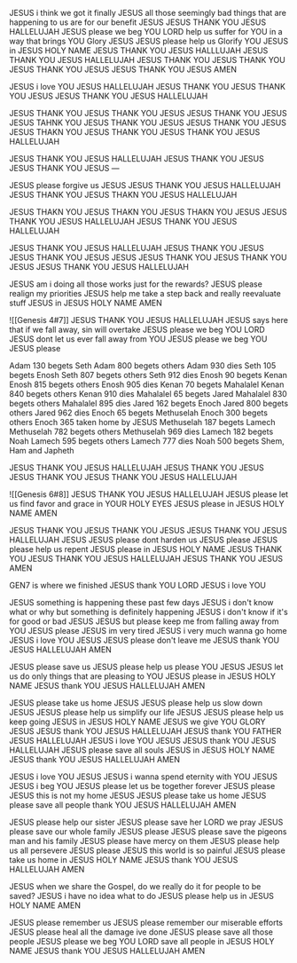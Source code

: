JESUS i think we got it finally
JESUS all those seemingly bad things that are happening to us are for our benefit JESUS
JESUS THANK YOU JESUS HALLELUJAH
JESUS please we beg YOU LORD help us suffer for YOU in a way that brings YOU Glory JESUS
JESUS please help us Glorify YOU JESUS
in JESUS HOLY NAME JESUS THANK YOU JESUS HALLLUJAH
JESUS THANK YOU JESUS HALLELUJAH JESUS THANK YOU JESUS THANK YOU JESUS THANK YOU JESUS JESUS THANK YOU JESUS 
AMEN

JESUS i love YOU JESUS HALLELUJAH
JESUS THANK YOU JESUS THANK YOU JESUS JESUS THANK YOU JESUS HALLELUJAH

JESUS THANK YOU JESUS THANK YOU JESUS JESUS THANK YOU JESUS JESUS TAHNK YOU JESUS THANK YOU JESUS JESUS THANK YOU JESUS JESUS THAKN YOU JESUS THANK YOU JESUS THANK YOU JESUS HALLELUJAH

JESUS THANK YOU JESUS HALLELUJAH
JESUS THANK YOU JESUS JESUS THANK YOU JESUS
—

JESUS please forgive us JESUS
JESUS THANK YOU JESUS HALLELUJAH JESUS THANK YOU JESUS THAKN YOU JESUS HALLELUJAH

JESUS THAKN YOU JESUS THAKN YOU JESUS THAKN YOU JESUS JESUS THANK YOU JESUS HALLELUJAH JESUS THANK YOU JESUS HALLELUJAH

JESUS THANK YOU JESUS HALLELUJAH
JESUS THANK YOU JESUS JESUS THANK YOU JESUS JESUS JESUS THANK YOU JESUS THANK YOU JESUS JESUS THANK YOU JESUS HALLELUJAH

JESUS am i doing all those works just for the rewards?
JESUS please realign my priorities
JESUS help me take a step back and really reevaluate stuff JESUS
in JESUS HOLY NAME 
AMEN

![[Genesis 4#7]]
JESUS THANK YOU JESUS HALLELUJAH
JESUS says here that if we fall away, sin will overtake
JESUS please we beg YOU LORD JESUS dont let us ever fall away from YOU JESUS please we beg YOU JESUS please

Adam 130 begets Seth
Adam 800 begets others
Adam 930 dies
Seth 105 begets Enosh
Seth 807 begets others
Seth 912 dies
Enosh 90 begets Kenan
Enosh 815 begets others
Enosh 905 dies
Kenan 70 begets Mahalalel
Kenan 840 begets others
Kenan 910 dies
Mahalalel 65 begets Jared
Mahalalel 830 begets others
Mahalalel 895 dies
Jared 162 begets Enoch
Jared 800 begets others
Jared 962 dies
Enoch 65 begets Methuselah
Enoch 300 begets others
Enoch 365 taken home by JESUS
Methuselah 187 begets Lamech
Methuselah 782 begets others
Methuselah 969 dies
Lamech 182 begets Noah
Lamech 595 begets others
Lamech 777 dies
Noah 500 begets Shem, Ham and Japheth

JESUS THANK YOU JESUS HALLELUJAH JESUS THANK YOU JESUS JESUS THANK YOU JESUS THANK YOU JESUS HALLELUJAH

![[Genesis 6#8]]
JESUS THANK YOU JESUS HALLELUJAH
JESUS please let us find favor and grace in YOUR HOLY EYES JESUS please
in JESUS HOLY NAME
AMEN

JESUS THANK YOU JESUS THANK YOU JESUS JESUS THANK YOU JESUS HALLELUJAH JESUS 
JESUS please dont harden us JESUS please
JESUS please help us repent JESUS please
in JESUS HOLY NAME JESUS THANK YOU JESUS THANK YOU JESUS HALLELUJAH JESUS THANK YOU JESUS 
AMEN

GEN7 is where we finished
JESUS thank YOU LORD
JESUS i love YOU 

JESUS something is happening these past few days
JESUS i don't know what or why but something is definitely happening
JESUS i don't know if it's for good or bad JESUS 
JESUS but please keep me from falling away from YOU JESUS please 
JESUS im very tired 
JESUS i very much wanna go home
JESUS i love YOU JESUS 
JESUS please don't leave me
JESUS thank YOU JESUS HALLELUJAH 
AMEN

JESUS please save us
JESUS please help us please YOU JESUS
JESUS let us do only things that are pleasing to YOU JESUS please
in JESUS HOLY NAME 
JESUS thank YOU JESUS HALLELUJAH 
AMEN

JESUS please take us home JESUS 
JESUS please help us slow down JESUS 
JESUS please help us simplify our life JESUS 
JESUS please help us keep going JESUS 
in JESUS HOLY NAME 
JESUS we give YOU GLORY JESUS 
JESUS thank YOU JESUS HALLELUJAH 
JESUS thank YOU FATHER JESUS HALLELUJAH 
JESUS i love YOU JESUS 
JESUS thank YOU JESUS HALLELUJAH 
JESUS please save all souls JESUS 
in JESUS HOLY NAME 
JESUS thank YOU JESUS HALLELUJAH 
AMEN

JESUS i love YOU JESUS 
JESUS i wanna spend eternity with YOU JESUS 
JESUS i beg YOU JESUS please let us be together forever JESUS please 
JESUS this is not my home JESUS 
JESUS please take us home 
JESUS please save all people
thank YOU JESUS HALLELUJAH 
AMEN

JESUS please help our sister
JESUS please save her LORD we pray 
JESUS please save our whole family JESUS please 
JESUS please save the pigeons man and his family JESUS please have mercy on them JESUS please help us all persevere JESUS please 
JESUS this world is so painful
JESUS please take us home
in JESUS HOLY NAME 
JESUS thank YOU JESUS HALLELUJAH 
AMEN

JESUS when we share the Gospel, do we really do it for people to be saved? 
JESUS i have no idea what to do
JESUS please help us 
in JESUS HOLY NAME 
AMEN

JESUS please remember us
JESUS please remember our miserable efforts 
JESUS please heal all the damage ive done
JESUS please save all those people
JESUS please we beg YOU LORD save all people
in JESUS HOLY NAME 
JESUS thank YOU JESUS HALLELUJAH 
AMEN

